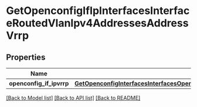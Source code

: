 # GetOpenconfigIfIpInterfacesInterfaceRoutedVlanIpv4AddressesAddressVrrp

## Properties
Name | Type | Description | Notes
------------ | ------------- | ------------- | -------------
**openconfig_if_ipvrrp** | [**GetOpenconfigInterfacesInterfacesOpenconfiginterfacesinterfacesSubinterfacesOpenconfigifipipv4AddressesVrrp**](GetOpenconfigInterfacesInterfacesOpenconfiginterfacesinterfacesSubinterfacesOpenconfigifipipv4AddressesVrrp.md) |  | [optional] 

[[Back to Model list]](../README.md#documentation-for-models) [[Back to API list]](../README.md#documentation-for-api-endpoints) [[Back to README]](../README.md)


